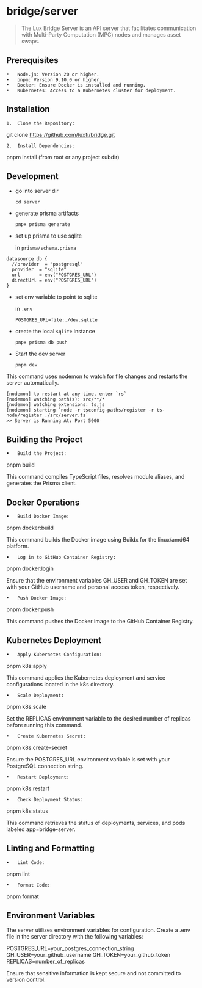 # bridge/server

> The Lux Bridge Server is an API server that facilitates communication with Multi-Party Computation (MPC) nodes and manages asset swaps.

## Prerequisites

    •	Node.js: Version 20 or higher.
    •	pnpm: Version 9.10.0 or higher.
    •	Docker: Ensure Docker is installed and running.
    •	Kubernetes: Access to a Kubernetes cluster for deployment.

## Installation

    1.	Clone the Repository:

git clone https://github.com/luxfi/bridge.git

    2.	Install Dependencies:

pnpm install (from root or any project subdir)

## Development

- go into server dir

  `cd server`

- generate prisma artifacts

  `pnpx prisma generate`

- set up prisma to use sqlite

  in `prisma/schema.prisma`

```
datasource db {
  //provider  = "postgresql"
  provider  = "sqlite"
  url       = env("POSTGRES_URL")
  directUrl = env("POSTGRES_URL")
}
```

- set env variable to point to sqlite

  in `.env`

  `POSTGRES_URL=file:./dev.sqlite`

- create the local `sqlite` instance

  `pnpx prisma db push`

- Start the dev server

  `pnpm dev`

This command uses nodemon to watch for file changes and restarts the server automatically.

```
[nodemon] to restart at any time, enter `rs`
[nodemon] watching path(s): src/**/*
[nodemon] watching extensions: ts,js
[nodemon] starting `node -r tsconfig-paths/register -r ts-node/register ./src/server.ts`
>> Server is Running At: Port 5000
```

## Building the Project

    •	Build the Project:

pnpm build

This command compiles TypeScript files, resolves module aliases, and generates the Prisma client.

## Docker Operations

    •	Build Docker Image:

pnpm docker:build

This command builds the Docker image using Buildx for the linux/amd64 platform.

    •	Log in to GitHub Container Registry:

pnpm docker:login

Ensure that the environment variables GH_USER and GH_TOKEN are set with your GitHub username and personal access token, respectively.

    •	Push Docker Image:

pnpm docker:push

This command pushes the Docker image to the GitHub Container Registry.

## Kubernetes Deployment

    •	Apply Kubernetes Configuration:

pnpm k8s:apply

This command applies the Kubernetes deployment and service configurations located in the k8s directory.

    •	Scale Deployment:

pnpm k8s:scale

Set the REPLICAS environment variable to the desired number of replicas before running this command.

    •	Create Kubernetes Secret:

pnpm k8s:create-secret

Ensure the POSTGRES_URL environment variable is set with your PostgreSQL connection string.

    •	Restart Deployment:

pnpm k8s:restart

    •	Check Deployment Status:

pnpm k8s:status

This command retrieves the status of deployments, services, and pods labeled app=bridge-server.

## Linting and Formatting

    •	Lint Code:

pnpm lint

    •	Format Code:

pnpm format

## Environment Variables

The server utilizes environment variables for configuration. Create a .env file in the server directory with the following variables:

POSTGRES_URL=your_postgres_connection_string
GH_USER=your_github_username
GH_TOKEN=your_github_token
REPLICAS=number_of_replicas

Ensure that sensitive information is kept secure and not committed to version control.
